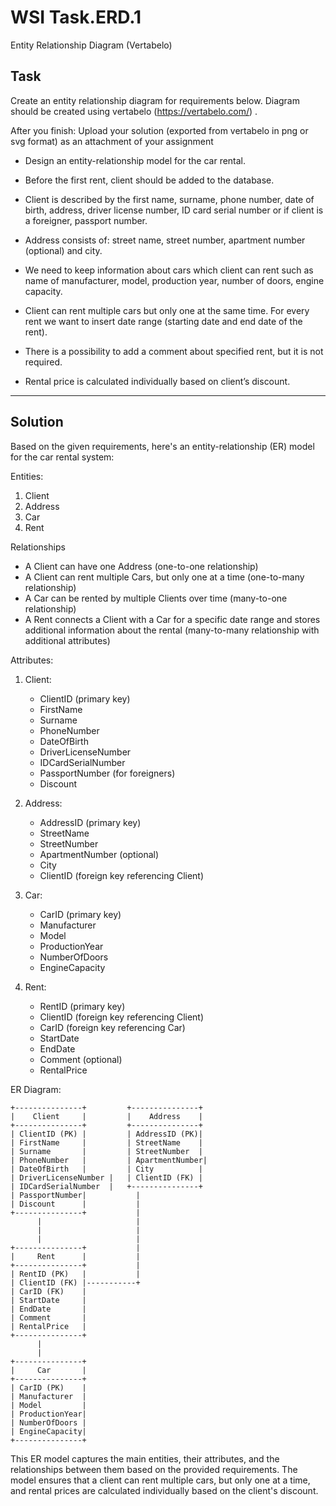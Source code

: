 # WSI Task.ERD.1
Entity Relationship Diagram (Vertabelo)

## Task

Create an entity relationship diagram for requirements below. Diagram should be created using vertabelo (https://vertabelo.com/) .

After you finish:
Upload your solution (exported from vertabelo in png or svg format) as an attachment of your assignment

* Design an entity-relationship model for the car rental. 

* Before the first rent, client should be added to the database. 

* Client is described by the first name, surname, phone number, date of birth, address, driver license number, ID card serial number or if client is a foreigner, passport number. 

* Address consists of: street name, street number, apartment number (optional) and city. 

* We need to keep information about cars which client can rent such as name of manufacturer, model, production year, number of doors, engine capacity. 

* Client can rent multiple cars but only one at the same time. For every rent we want to insert date range (starting date and end date of the rent). 

* There is a possibility to add a comment about specified rent, but it is not required. 

* Rental price is calculated individually based on client’s discount.

---

## Solution

Based on the given requirements, here's an entity-relationship (ER) model for the car rental system:

Entities:
1. Client
2. Address
3. Car
4. Rent

Relationships
- A Client can have one Address (one-to-one relationship)
- A Client can rent multiple Cars, but only one at a time (one-to-many relationship)
- A Car can be rented by multiple Clients over time (many-to-one relationship)
- A Rent connects a Client with a Car for a specific date range and stores additional information about the rental (many-to-many relationship with additional attributes)

Attributes:
1. Client:
   - ClientID (primary key)
   - FirstName
   - Surname
   - PhoneNumber
   - DateOfBirth
   - DriverLicenseNumber
   - IDCardSerialNumber
   - PassportNumber (for foreigners)
   - Discount

2. Address:
   - AddressID (primary key)
   - StreetName
   - StreetNumber
   - ApartmentNumber (optional)
   - City
   - ClientID (foreign key referencing Client)

3. Car:
   - CarID (primary key)
   - Manufacturer
   - Model
   - ProductionYear
   - NumberOfDoors
   - EngineCapacity

4. Rent:
   - RentID (primary key)
   - ClientID (foreign key referencing Client)
   - CarID (foreign key referencing Car)
   - StartDate
   - EndDate
   - Comment (optional)
   - RentalPrice

ER Diagram:

```
+---------------+         +---------------+
|    Client     |         |    Address    |
+---------------+         +---------------+
| ClientID (PK) |         | AddressID (PK)|
| FirstName     |         | StreetName    |
| Surname       |         | StreetNumber  |
| PhoneNumber   |         | ApartmentNumber|
| DateOfBirth   |         | City          |
| DriverLicenseNumber |   | ClientID (FK) |
| IDCardSerialNumber  |   +---------------+
| PassportNumber|           |
| Discount      |           |
+---------------+           |
      |                     |
      |                     |
      |                     |
+---------------+           |
|     Rent      |           |
+---------------+           |
| RentID (PK)   |           |
| ClientID (FK) |-----------+
| CarID (FK)    |
| StartDate     |
| EndDate       |
| Comment       |
| RentalPrice   |
+---------------+
      |
      |
+---------------+
|     Car       |
+---------------+
| CarID (PK)    |
| Manufacturer  |
| Model         |
| ProductionYear|
| NumberOfDoors |
| EngineCapacity|
+---------------+
```


This ER model captures the main entities, their attributes, and the relationships between them based on the provided requirements. The model ensures that a client can rent multiple cars, but only one at a time, and rental prices are calculated individually based on the client's discount.
